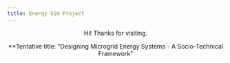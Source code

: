 ```yaml
---
title: Energy Sim Project
---
```

<center>
  Hi! Thanks for visiting.
  <br>
  
  **Tentative title: "Designing Microgrid Energy Systems - A Socio-Technical Framework"
</center>
